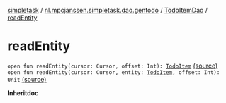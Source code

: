 [simpletask](../../index.md) / [nl.mpcjanssen.simpletask.dao.gentodo](../index.md) / [TodoItemDao](index.md) / [readEntity](.)

# readEntity

`open fun readEntity(cursor: Cursor, offset: Int): `[`TodoItem`](../-todo-item/index.md) [(source)](https://github.com/mpcjanssen/simpletask-android/blob/master/src/main/java/nl/mpcjanssen/simpletask/dao/gentodo/TodoItemDao.java#L80)
`open fun readEntity(cursor: Cursor, entity: `[`TodoItem`](../-todo-item/index.md)`, offset: Int): Unit` [(source)](https://github.com/mpcjanssen/simpletask-android/blob/master/src/main/java/nl/mpcjanssen/simpletask/dao/gentodo/TodoItemDao.java#L91)

**Inheritdoc**

